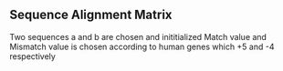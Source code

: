 ## Sequence Alignment Matrix
Two sequences a and b are chosen and inititialized
Match value and Mismatch value is chosen according to human genes which +5 and -4 respectively
